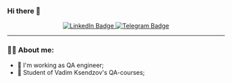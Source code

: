 ### Hi there 👋

<div id="header" align="center">
  
</div>

<div id="badges" align="center">
  <a href="https://www.linkedin.com/in/kolesnykov-mykhailo-6a812a259/">
  <img src="https://img.shields.io/badge/LinkedIn-blue?logo=linkedin&logoColor=white&style=for-the-badge" alt="LinkedIn Badge"/>
  </a> 
  
  <a href="https://t.me/fffooorrrsss/">
  <img src="https://img.shields.io/badge/Telegram-blue?logo=telegram&logoColor=white&style=for-the-badge" alt="Telegram Badge"/>
  </a>  
</div>  
    
---

### :man_technologist: About me:
+ :construction_worker: I'm working as QA engineer;
+ :muscle: Student of Vadim Ksendzov's QA-courses;

